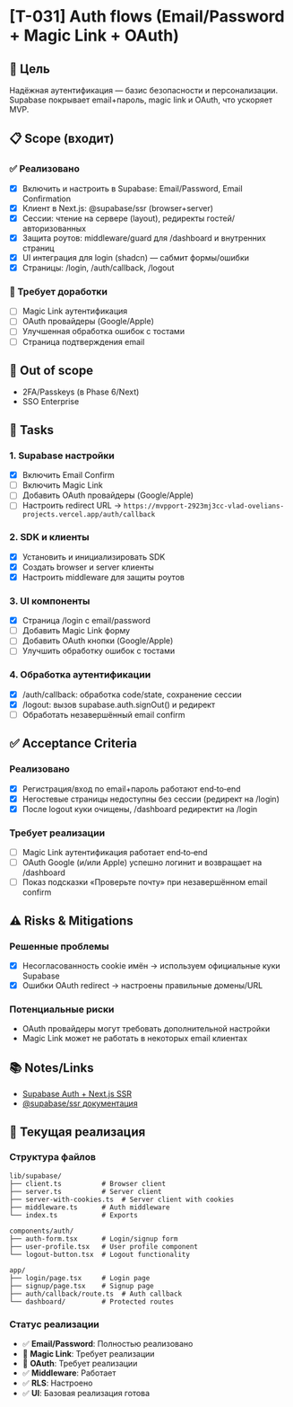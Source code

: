 # [T-031] Auth flows (Email/Password + Magic Link + OAuth)

## 🎯 Цель

Надёжная аутентификация — базис безопасности и персонализации. Supabase покрывает email+пароль, magic link и OAuth, что ускоряет MVP.

## 📋 Scope (входит)

### ✅ Реализовано

- [x] Включить и настроить в Supabase: Email/Password, Email Confirmation
- [x] Клиент в Next.js: @supabase/ssr (browser+server)
- [x] Сессии: чтение на сервере (layout), редиректы гостей/авторизованных
- [x] Защита роутов: middleware/guard для /dashboard и внутренних страниц
- [x] UI интеграция для login (shadcn) — сабмит формы/ошибки
- [x] Страницы: /login, /auth/callback, /logout

### 🔄 Требует доработки

- [ ] Magic Link аутентификация
- [ ] OAuth провайдеры (Google/Apple)
- [ ] Улучшенная обработка ошибок с тостами
- [ ] Страница подтверждения email

## 🚫 Out of scope

- 2FA/Passkeys (в Phase 6/Next)
- SSO Enterprise

## 📝 Tasks

### 1. Supabase настройки

- [x] Включить Email Confirm
- [ ] Включить Magic Link
- [ ] Добавить OAuth провайдеры (Google/Apple)
- [ ] Настроить redirect URL → `https://mvpport-2923mj3cc-vlad-ovelians-projects.vercel.app/auth/callback`

### 2. SDK и клиенты

- [x] Установить и инициализировать SDK
- [x] Создать browser и server клиенты
- [x] Настроить middleware для защиты роутов

### 3. UI компоненты

- [x] Страница /login с email/password
- [ ] Добавить Magic Link форму
- [ ] Добавить OAuth кнопки (Google/Apple)
- [ ] Улучшить обработку ошибок с тостами

### 4. Обработка аутентификации

- [x] /auth/callback: обработка code/state, сохранение сессии
- [x] /logout: вызов supabase.auth.signOut() и редирект
- [ ] Обработать незавершённый email confirm

## ✅ Acceptance Criteria

### Реализовано

- [x] Регистрация/вход по email+пароль работают end‑to‑end
- [x] Негостевые страницы недоступны без сессии (редирект на /login)
- [x] После logout куки очищены, /dashboard редиректит на /login

### Требует реализации

- [ ] Magic Link аутентификация работает end‑to‑end
- [ ] OAuth Google (и/или Apple) успешно логинит и возвращает на /dashboard
- [ ] Показ подсказки «Проверьте почту» при незавершённом email confirm

## ⚠️ Risks & Mitigations

### Решенные проблемы

- [x] Несогласованность cookie имён → используем официальные куки Supabase
- [x] Ошибки OAuth redirect → настроены правильные домены/URL

### Потенциальные риски

- OAuth провайдеры могут требовать дополнительной настройки
- Magic Link может не работать в некоторых email клиентах

## 📚 Notes/Links

- [Supabase Auth + Next.js SSR](https://supabase.com/docs/guides/auth/server-side/nextjs)
- [@supabase/ssr документация](https://supabase.com/docs/reference/javascript/ssr)

## 🔧 Текущая реализация

### Структура файлов

```
lib/supabase/
├── client.ts          # Browser client
├── server.ts          # Server client
├── server-with-cookies.ts  # Server client with cookies
├── middleware.ts      # Auth middleware
└── index.ts           # Exports

components/auth/
├── auth-form.tsx      # Login/signup form
├── user-profile.tsx   # User profile component
└── logout-button.tsx  # Logout functionality

app/
├── login/page.tsx     # Login page
├── signup/page.tsx    # Signup page
├── auth/callback/route.ts  # Auth callback
└── dashboard/         # Protected routes
```

### Статус реализации

- ✅ **Email/Password**: Полностью реализовано
- 🔄 **Magic Link**: Требует реализации
- 🔄 **OAuth**: Требует реализации
- ✅ **Middleware**: Работает
- ✅ **RLS**: Настроено
- ✅ **UI**: Базовая реализация готова
